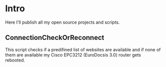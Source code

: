 # Intro #

Here I'll publish all my open source projects and scripts.

## ConnectionCheckOrReconnect ##
This script checks if a predifined list of websites are available and if none of them are available  my Cisco EPC3212 (EuroDocsis 3.0) router gets rebooted.
